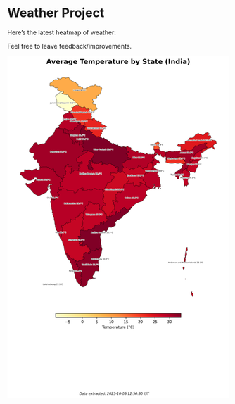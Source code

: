 # Weather Project

Here’s the latest heatmap of weather:

Feel free to leave feedback/improvements.

![India Heatmap](docs/assets/india_heatmap.png?v=E21C41)
